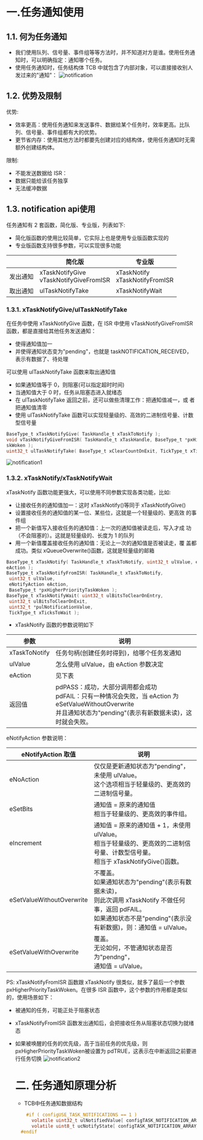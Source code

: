 # 一.任务通知使用

## 1.1. 何为任务通知

* 我们使用队列、信号量、事件组等等方法时，并不知道对方是谁。使用任务通知时，可以明确指定：通知哪个任务。
* 使用任务通知时，任务结构体 TCB 中就包含了内部对象，可以直接接收别人发过来的"通知"：
  ![notification](notification.bmp)

## 1.2. 优势及限制

优势:

* 效率更高：使用任务通知来发送事件、数据给某个任务时，效率更高。比队列、信号量、事件组都有大的优势。
* 更节省内存：使用其他方法时都要先创建对应的结构体，使用任务通知时无需额外创建结构体。

限制:

* 不能发送数据给 ISR：
* 数据只能给该任务独享
* 无法缓冲数据

## 1.3. notification api使用

任务通知有 2 套函数，简化版、专业版，列表如下:

* 简化版函数的使用比较简单，它实际上也是使用专业版函数实现的
* 专业版函数支持很多参数，可以实现很多功能

|          | 简化版                                      | 专业版                              |
| -------- | ------------------------------------------- | ----------------------------------- |
| 发出通知 | xTaskNotifyGive<br />vTaskNotifyGiveFromISR | xTaskNotify<br />xTaskNotifyFromISR |
| 取出通知 | ulTaskNotifyTake                            | xTaskNotifyWait                     |

### 1.3.1. xTaskNotifyGive/ulTaskNotifyTake

在任务中使用 xTaskNotifyGive 函数，在 ISR 中使用 vTaskNotifyGiveFromISR 函数，都是直接给其他任务发送通知：

* 使得通知值加一
* 并使得通知状态变为"pending"，也就是 taskNOTIFICATION_RECEIVED，
  表示有数据了、待处理

可以使用 ulTaskNotifyTake 函数来取出通知值

* 如果通知值等于 0，则阻塞(可以指定超时时间)
* 当通知值大于 0 时，任务从阻塞态进入就绪态
* 在 ulTaskNotifyTake 返回之前，还可以做些清理工作：把通知值减一，或
  者把通知值清零
* 使用 ulTaskNotifyTake 函数可以实现轻量级的、高效的二进制信号量、计数型信号量

```C
BaseType_t xTaskNotifyGive( TaskHandle_t xTaskToNotify );
void vTaskNotifyGiveFromISR( TaskHandle_t xTaskHandle, BaseType_t *pxHigherPriorityTa
skWoken );
uint32_t ulTaskNotifyTake( BaseType_t xClearCountOnExit, TickType_t xTicksToWait );
```

  ![notification1](notification1.bmp)

### 1.3.2. xTaskNotify/xTaskNotifyWait

  xTaskNotify 函数功能更强大，可以使用不同参数实现各类功能，比如:

* 让接收任务的通知值加一：这时 xTaskNotify()等同于 xTaskNotifyGive()
* 设置接收任务的通知值的某一位、某些位，这就是一个轻量级的、更高效
  的事件组
* 把一个新值写入接收任务的通知值：上一次的通知值被读走后，写入才成
  功（不会阻塞的）。这就是轻量级的、长度为 1 的队列
* 用一个新值覆盖接收任务的通知值：无论上一次的通知值是否被读走，覆
  盖都成功。类似 xQueueOverwrite()函数，这就是轻量级的邮箱

```C
BaseType_t xTaskNotify( TaskHandle_t xTaskToNotify, uint32_t ulValue, eNotifyAction 
eAction );
BaseType_t xTaskNotifyFromISR( TaskHandle_t xTaskToNotify,
 uint32_t ulValue,
 eNotifyAction eAction,
 BaseType_t *pxHigherPriorityTaskWoken );
BaseType_t xTaskNotifyWait( uint32_t ulBitsToClearOnEntry,
 uint32_t ulBitsToClearOnExit,
 uint32_t *pulNotificationValue,
 TickType_t xTicksToWait );
```

* xTaskNotify 函数的参数说明如下

| 参数          | 说明                                                                                                                                                                    |
| ------------- | ----------------------------------------------------------------------------------------------------------------------------------------------------------------------- |
| xTaskToNotify | 任务句柄(创建任务时得到)，给哪个任务发通知                                                                                                                              |
| ulValue       | 怎么使用 ulValue，由 eAction 参数决定                                                                                                                                   |
| eAction       | 见下表                                                                                                                                                                  |
| 返回值        | pdPASS：成功，大部分调用都会成功<br />pdFAIL：只有一种情况会失败，当 eAction 为eSetValueWithoutOverwrite<br />并且通知状态为"pending"(表示有新数据未读)，这时就会失败。 |

eNotifyAction 参数说明：

| eNotifyAction 取值        | 说明                                                                                                                                                                                 |
| ------------------------- | ------------------------------------------------------------------------------------------------------------------------------------------------------------------------------------ |
| eNoAction                 | 仅仅是更新通知状态为"pending"，未使用 ulValue。<br />这个选项相当于轻量级的、更高效的二进制信号量。                                                                                  |
| eSetBits                  | 通知值 = 原来的通知值<br />相当于轻量级的、更高效的事件组。                                                                                                                          |
| eIncrement                | 通知值 = 原来的通知值 + 1，未使用 ulValue。<br />相当于轻量级的、更高效的二进制信号量、计数型信号量。<br />相当于 xTaskNotifyGive()函数。                                            |
| eSetValueWithoutOverwrite | 不覆盖。<br />如果通知状态为"pending"(表示有数据未读)，<br />则此次调用 xTaskNotify 不做任何事，返回 pdFAIL。<br />如果通知状态不是"pending"(表示没有新数据)，则：通知值 = ulValue。 |
| eSetValueWithOverwrite    | 覆盖。<br />无论如何，不管通知状态是否为"pendng"，<br />通知值 = ulValue。                                                                                                           |

PS: xTaskNotifyFromISR 函数跟 xTaskNotify 很类似，就多了最后一个参数pxHigherPriorityTaskWoken。在很多 ISR 函数中，这个参数的作用都是类似的，使用场景如下：

* 被通知的任务，可能正处于阻塞状态
* xTaskNotifyFromISR 函数发出通知后，会把接收任务从阻塞状态切换为就绪态
* 如果被唤醒的任务的优先级，高于当前任务的优先级，则pxHigherPriorityTaskWoken被设置为 pdTRUE，这表示在中断返回之前要进行任务切换
  ![notification2](notification2.bmp)

  # 二. 任务通知原理分析
  * TCB中任务通知数据结构
  ```C
      #if ( configUSE_TASK_NOTIFICATIONS == 1 )
        volatile uint32_t ulNotifiedValue[ configTASK_NOTIFICATION_ARRAY_ENTRIES ];
        volatile uint8_t ucNotifyState[ configTASK_NOTIFICATION_ARRAY_ENTRIES ];
    #endif
    ```